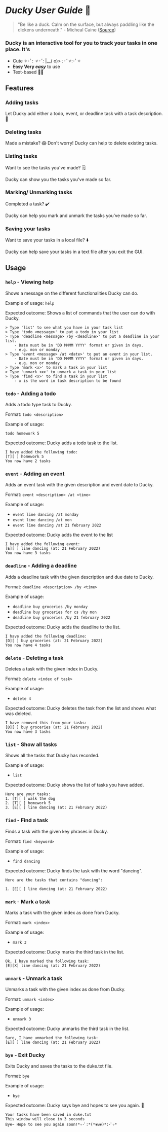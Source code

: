 # _Ducky User Guide_ 🦆
> "Be like a duck. Calm on the surface, but always paddling like the dickens underneath." - Micheal Caine ([Source](https://quotecatalog.com/quote/michael-caine-be-like-a-duck-baVAqop#:~:text=%E2%80%9CBe%20like%20a%20duck.,paddling%20like%20the%20dickens%20underneath.%E2%80%9D))

### Ducky is an interactive tool for you to track your tasks in one place. It's
- Cute ✧･ﾟ: *✧･ﾟ:* |\__( o)> *:･ﾟ✧*:･ﾟ✧
- ~~Easy~~ **Very _easy_** to use
- Text-based 🧑‍💻

## Features 

### Adding tasks

Let Ducky add either a todo, event, or deadline task with a task description. 🌟

### Deleting tasks

Made a mistake? 😱 Don't worry! Ducky can help to delete existing tasks.

### Listing tasks

Want to see the tasks you've made? 🗒 

Ducky can show you the tasks you've made so far.

### Marking/ Unmarking tasks

Completed a task? ✔️

Ducky can help you mark and unmark the tasks you've made so far.

### Saving your tasks

Want to save your tasks in a local file? ⬇️

Ducky can help save your tasks in a text file after you exit the GUI. 

## Usage

### `help` - Viewing help

Shows a message on the different functionalities Ducky can do.

Example of usage: 
`help`

Expected outcome:
Shows a list of commands that the user can do with Ducky.

```
> Type 'list' to see what you have in your task list
> Type 'todo <message>' to put a todo in your list
> Type 'deadline <message> /by <deadline>' to put a deadline in your list.
    - Date must be in 'DD MMMM YYYY' format or given in days.
    - e.g. mon or monday
> Type 'event <message> /at <date>' to put an event in your list.
    - Date must be in 'DD MMMM YYYY' format or given in days.
    - e.g. mon or monday
> Type 'mark <x>' to mark a task in your list
> Type 'unmark <x>' to unmark a task in your list
> Type 'find <x>' to find a task in your list
    - x is the word in task description to be found
```


### `todo` - Adding a todo
Adds a todo type task to Ducky.

Format: `todo <description>`

Example of usage:

`todo homework 5`

Expected outcome: Ducky adds a todo task to the list.

```
I have added the following todo:
[T][ ] homework 5
You now have 2 tasks
```

### `event` - Adding an event

Adds an event task with the given description and event date to Ducky.

Format: `event <description> /at <time>`

Example of usage:

- `event line dancing /at monday`
- `event line dancing /at mon`
- `event line dancing /at 21 february 2022`

Expected outcome: Ducky adds the event to the list

```
I have added the following event:
[E][ ] line dancing (at: 21 February 2022)
You now have 3 tasks
```

### `deadline` - Adding a deadline

Adds a deadline task with the given description and due date to Ducky.

Format: `deadline <description> /by <time>`

Example of usage:

- `deadline buy groceries /by monday`
- `deadline buy groceries for cs /by mon`
- `deadline buy groceries /by 21 february 2022`

Expected outcome: Ducky adds the deadline to the list.

```
I have added the following deadline:
[D][ ] buy groceries (at: 21 February 2022)
You now have 4 tasks
```

### `delete` - Deleting a task

Deletes a task with the given index in Ducky.

Format: `delete <index of task>`

Example of usage:
- `delete 4`

Expected outcome: Ducky deletes the task from the list and shows what was deleted.

```
I have removed this from your tasks:
[D][ ] buy groceries (at: 21 February 2022)
You now have 3 tasks
```

### `list` - Show all tasks

Shows all the tasks that Ducky has recorded.

Example of usage:
- `list`

Expected outcome: Ducky shows the list of tasks you have added.

```
Here are your tasks:
1. [T][ ] walk the dog
2. [T][ ] homework 5
3. [E][ ] line dancing (at: 21 February 2022)
```

### `find` - Find a task

Finds a task with the given key phrases in Ducky.

Format: `find <keyword>`

Example of usage:
- `find dancing`

Expected outcome: Ducky finds the task with the word "dancing".

```
Here are the tasks that contains "dancing":

1. [E][ ] line dancing (at: 21 February 2022)
```

### `mark` - Mark a task

Marks a task with the given index as done from Ducky.

Format: `mark <index>`

Example of usage:
- `mark 3`

Expected outcome: Ducky marks the third task in the list.

```
Ok, I have marked the following task:
[E][X] line dancing (at: 21 February 2022)
```

### `unmark` - Unmark a task

Unmarks a task with the given index as done from Ducky.

Format: `unmark <index>`

Example of usage:
- `unmark 3`

Expected outcome: Ducky unmarks the third task in the list.

```
Sure, I have unmarked the following task:
[E][ ] line dancing (at: 21 February 2022)
```
### `bye` - Exit Ducky

Exits Ducky and saves the tasks to the duke.txt file.

Format: `bye`

Example of usage:
- `bye`

Expected outcome: Ducky says bye and hopes to see you again. 🥺

```
Your tasks have been saved in duke.txt
This window will close in 3 seconds
Bye~ Hope to see you again soon!*✧･ﾟ:*(*❦ω❦)*:･ﾟ✧*
```
